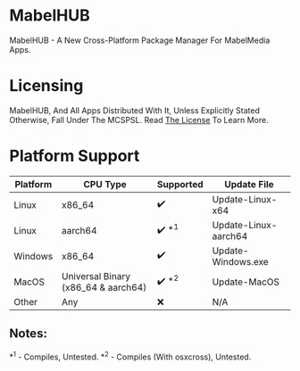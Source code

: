 # MabelHUB
MabelHUB - A New Cross-Platform Package Manager For MabelMedia Apps.

# Licensing
MabelHUB, And All Apps Distributed With It, Unless Explicitly Stated Otherwise, Fall Under The MCSPSL. Read <a href="https://github.com/MabelMedia-LLC/MCSPSL">The License</a> To Learn More.

# Platform Support
| Platform | CPU Type | Supported | Update File |
|----------|----------|-----------|-------------|
| Linux | x86_64 | ✔️ | Update-Linux-x64 |
| Linux | aarch64 | ✔️ *<sup>1</sup> | Update-Linux-aarch64 |
| Windows | x86_64 | ✔️ | Update-Windows.exe |
| MacOS | Universal Binary (x86_64 & aarch64) | ✔️ *<sup>2</sup> | Update-MacOS |
| Other | Any | ❌ | N/A |

## Notes:
*<sup>1</sup> - Compiles, Untested.
*<sup>2</sup> - Compiles (With osxcross), Untested.
